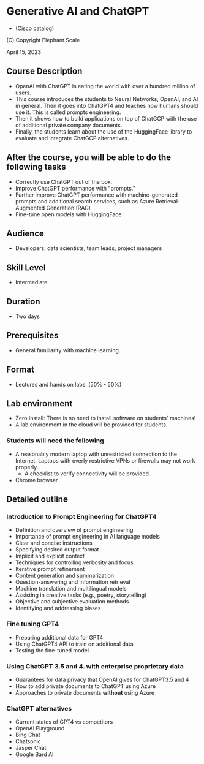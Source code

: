 # Generative AI and ChatGPT
* (Cisco catalog)

(C) Copyright Elephant Scale

April 15, 2023

## Course Description

* OpenAI with ChatGPT is eating the world with over a hundred million of users.
* This course introduces the students to Neural Networks, OpenAI, and AI in general. Then it goes into ChatGPT4 and teaches how humans should use it. This is called prompts engineering.
* Then it shows how to build applications on top of ChatGCP with the use of additional private company documents.
* Finally, the students learn about the use of the HuggingFace library to evaluate and integrate ChatGCP alternatives.


## After the course, you will be able to do the following tasks

* Correctly use ChatGPT out of the box.
* Improve ChatGPT performance with "prompts."
* Further improve ChatGPT performance with machine-generated prompts and additional search services, such as Azure Retrieval-Augmented Generation (RAG)
* Fine-tune open models with HuggingFace

## Audience
* Developers, data scientists, team leads, project managers

## Skill Level

* Intermediate

## Duration

* Two days

## Prerequisites

* General familiarity with machine learning


## Format
* Lectures and hands on labs. (50% - 50%)


## Lab environment
* Zero Install: There is no need to install software on students' machines!
* A lab environment in the cloud will be provided for students.

### Students will need the following
* A reasonably modern laptop with unrestricted connection to the Internet. Laptops with overly restrictive VPNs or firewalls may not work properly.
    * A checklist to verify connectivity will be provided
* Chrome browser

## Detailed outline

### Introduction to Prompt Engineering for ChatGPT4

* Definition and overview of prompt engineering
* Importance of prompt engineering in AI language models
* Clear and concise instructions
* Specifying desired output format
* Implicit and explicit context
* Techniques for controlling verbosity and focus
* Iterative prompt refinement
* Content generation and summarization
* Question-answering and information retrieval
* Machine translation and multilingual models
* Assisting in creative tasks (e.g., poetry, storytelling)
* Objective and subjective evaluation methods
* Identifying and addressing biases



### Fine tuning GPT4
* Preparing additional data for GPT4
* Using ChatGPT4 API to train on additional data
* Testing the fine-tuned model

### Using ChatGPT 3.5 and 4. with enterprise proprietary data

* Guarantees for data privacy that OpenAI gives for ChatGPT3.5 and 4
* How to add private documents to ChatGPT using Azure
* Approaches to private documents **without** using Azure

###  ChatGPT alternatives

* Current states of GPT4 vs competitors
* OpenAI Playground
* Bing Chat
* Chatsonic
* Jasper Chat
* Google Bard AI

